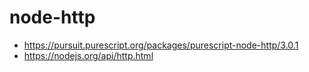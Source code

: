 # node-http

- https://pursuit.purescript.org/packages/purescript-node-http/3.0.1
- https://nodejs.org/api/http.html
